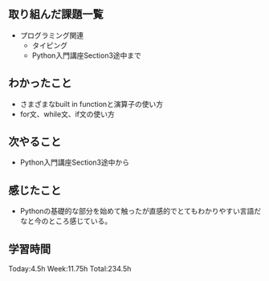 ## 取り組んだ課題一覧
- プログラミング関連
    - タイピング 
    - Python入門講座Section3途中まで
## わかったこと
- さまざまなbuilt in functionと演算子の使い方
- for文、while文、if文の使い方
## 次やること
- Python入門講座Section3途中から    
## 感じたこと
- Pythonの基礎的な部分を始めて触ったが直感的でとてもわかりやすい言語だなと今のところ感じている。
## 学習時間
Today:4.5h Week:11.75h Total:234.5h